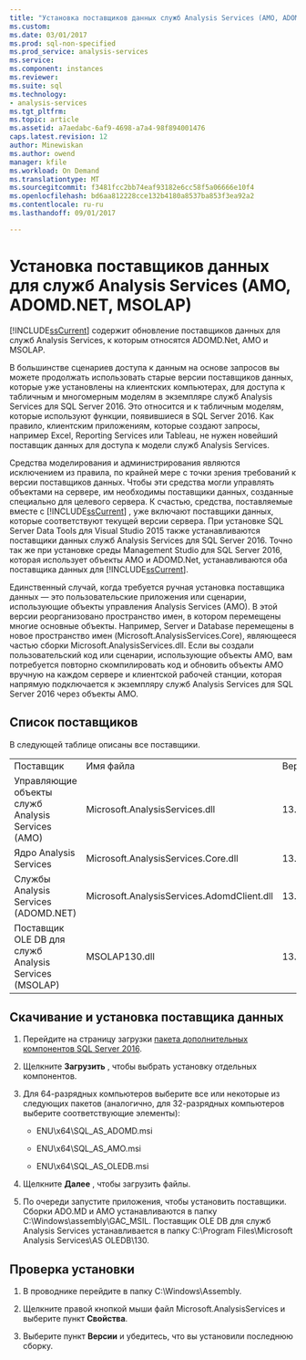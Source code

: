 ```yaml
---
title: "Установка поставщиков данных служб Analysis Services (AMO, ADOMD.NET, MSOLAP) | Документы Microsoft"
ms.custom: 
ms.date: 03/01/2017
ms.prod: sql-non-specified
ms.prod_service: analysis-services
ms.service: 
ms.component: instances
ms.reviewer: 
ms.suite: sql
ms.technology:
- analysis-services
ms.tgt_pltfrm: 
ms.topic: article
ms.assetid: a7aedabc-6af9-4698-a7a4-98f894001476
caps.latest.revision: 12
author: Minewiskan
ms.author: owend
manager: kfile
ms.workload: On Demand
ms.translationtype: MT
ms.sourcegitcommit: f3481fcc2bb74eaf93182e6cc58f5a06666e10f4
ms.openlocfilehash: bd6aa812228cce132b4180a8537ba853f3ea92a2
ms.contentlocale: ru-ru
ms.lasthandoff: 09/01/2017

---
```

# <a name="install-analysis-services-data-providers-amo-adomdnet-msolap"></a>Установка поставщиков данных для служб Analysis Services (AMO, ADOMD.NET, MSOLAP)
  [!INCLUDE[ssCurrent](../../../includes/sscurrent-md.md)] содержит обновление поставщиков данных для служб Analysis Services, к которым относятся ADOMD.Net, AMO и MSOLAP.  
  
 В большинстве сценариев доступа к данным на основе запросов вы можете продолжать использовать старые версии поставщиков данных, которые уже установлены на клиентских компьютерах, для доступа к табличным и многомерным моделям в экземпляре служб Analysis Services для SQL Server 2016. Это относится и к табличным моделям, которые используют функции, появившиеся в SQL Server 2016. Как правило, клиентским приложениям, которые создают запросы, например Excel, Reporting Services или Tableau, не нужен новейший поставщик данных для доступа к модели служб Analysis Services.  
  
 Средства моделирования и администрирования являются исключением из правила, по крайней мере с точки зрения требований к версии поставщиков данных. Чтобы эти средства могли управлять объектами на сервере, им необходимы поставщики данных, созданные специально для целевого сервера. К счастью, средства, поставляемые вместе с [!INCLUDE[ssCurrent](../../../includes/sscurrent-md.md)] , уже включают поставщики данных, которые соответствуют текущей версии сервера.  При установке SQL Server Data Tools для Visual Studio 2015 также устанавливаются поставщики данных служб Analysis Services для SQL Server 2016. Точно так же при установке среды Management Studio для SQL Server 2016, которая использует объекты AMO и ADOMD.Net, устанавливаются оба поставщика данных для [!INCLUDE[ssCurrent](../../../includes/sscurrent-md.md)].  
  
 Единственный случай, когда требуется ручная установка поставщика данных — это пользовательские приложения или сценарии, использующие объекты управления Analysis Services (AMO). В этой версии реорганизовано пространство имен, в котором перемещены многие основные объекты. Например, Server и Database перемещены в новое пространство имен (Microsoft.AnalysisServices.Core), являющееся частью сборки Microsoft.AnalysisServices.dll. Если вы создали пользовательский код или сценарии, использующие объекты AMO, вам потребуется повторно скомпилировать код и обновить объекты AMO вручную на каждом сервере и клиентской рабочей станции, которая напрямую подключается к экземпляру служб Analysis Services для SQL Server 2016 через объекты AMO.  
  
## <a name="provider-list"></a>Список поставщиков  
 В следующей таблице описаны все поставщики.  
  
||||  
|-|-|-|  
|Поставщик|Имя файла|Версия|  
|Управляющие объекты служб Analysis Services (AMO)|Microsoft.AnalysisServices.dll|13.0.0.0|  
|Ядро Analysis Services|Microsoft.AnalysisServices.Core.dll|13.0.0.0|  
|Службы Analysis Services (ADOMD.NET)|Microsoft.AnalysisServices.AdomdClient.dll|13.0.0.0|  
|Поставщик OLE DB для служб Analysis Services (MSOLAP)|MSOLAP130.dll|13.0.0.0|  
  
## <a name="download-and-install-data-provider"></a>Скачивание и установка поставщика данных  
  
1.  Перейдите на страницу загрузки [пакета дополнительных компонентов SQL Server 2016](http://go.microsoft.com/fwlink/?LinkID=398150).  
  
2.  Щелкните **Загрузить** , чтобы выбрать установку отдельных компонентов.  
  
3.  Для 64-разрядных компьютеров выберите все или некоторые из следующих пакетов (аналогично, для 32-разрядных компьютеров выберите соответствующие элементы):  
  
    -   ENU\x64\SQL_AS_ADOMD.msi  
  
    -   ENU\x64\SQL_AS_AMO.msi  
  
    -   ENU\x64\SQL_AS_OLEDB.msi  
  
4.  Щелкните **Далее** , чтобы загрузить файлы.  
  
5.  По очереди запустите приложения, чтобы установить поставщики. Сборки ADO.MD и AMO устанавливаются в папку C:\Windows\assembly\GAC_MSIL. Поставщик OLE DB для служб Analysis Services устанавливается в папку C:\Program Files\Microsoft Analysis Services\AS OLEDB\130.  
  
## <a name="verify-installation"></a>Проверка установки  
  
1.  В проводнике перейдите в папку C:\Windows\Assembly.  
  
2.  Щелкните правой кнопкой мыши файл Microsoft.AnalysisServices и выберите пункт **Свойства**.  
  
3.  Выберите пункт **Версии** и убедитесь, что вы установили последнюю сборку.  
  
  

